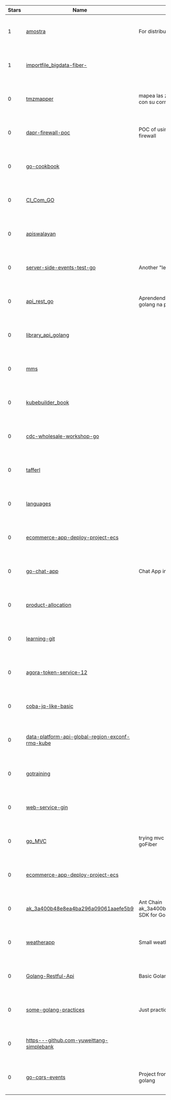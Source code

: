 | Stars | Name | Desc | Created | 
| ----- | ------- | ------------- | ------------- |
| 1 | [amostra](https://github.com/nathanleclaire/amostra) | For distributing GPU workloads | 2023-01-06 00:48:46 +0000 UTC |
| 1 | [importfile_bigdata-fiber-](https://github.com/bykim17/importfile_bigdata-fiber-) |  | 2023-01-06 01:22:40 +0000 UTC |
| 0 | [tmzmapper](https://github.com/profe-ajedrez/tmzmapper) | mapea las zonas horarias de ActiveSupport con su correspondiente par  | 2023-01-06 00:10:47 +0000 UTC |
| 0 | [dapr-firewall-poc](https://github.com/ItalyPaleAle/dapr-firewall-poc) | POC of using Dapr with apps behind a firewall | 2023-01-06 00:09:28 +0000 UTC |
| 0 | [go-cookbook](https://github.com/ancill/go-cookbook) |  | 2023-01-06 00:33:41 +0000 UTC |
| 0 | [CI_Com_GO](https://github.com/PatrickCalorioCarvalho/CI_Com_GO) |  | 2023-01-06 00:29:23 +0000 UTC |
| 0 | [apiswalayan](https://github.com/zayndev-1510/apiswalayan) |  | 2023-01-06 01:04:50 +0000 UTC |
| 0 | [server-side-events-test-go](https://github.com/mstephen19/server-side-events-test-go) | Another "learning GO" project | 2023-01-06 00:04:49 +0000 UTC |
| 0 | [api_rest_go](https://github.com/imagno/api_rest_go) | Aprendendo a implementar api rest em golang na prática | 2023-01-06 00:32:42 +0000 UTC |
| 0 | [library_api_golang](https://github.com/MichaelBoyo/library_api_golang) |  | 2023-01-06 00:50:29 +0000 UTC |
| 0 | [mms](https://github.com/edlincoln/mms) |  | 2023-01-06 00:21:58 +0000 UTC |
| 0 | [kubebuilder_book](https://github.com/PoorlyDefinedBehaviour/kubebuilder_book) |  | 2023-01-06 01:02:14 +0000 UTC |
| 0 | [cdc-wholesale-workshop-go](https://github.com/doruk581/cdc-wholesale-workshop-go) |  | 2023-01-06 00:18:34 +0000 UTC |
| 0 | [tafferl](https://github.com/sidav/tafferl) |  | 2023-01-06 00:37:39 +0000 UTC |
| 0 | [languages](https://github.com/yoohuck12/languages) |  | 2023-01-06 01:03:34 +0000 UTC |
| 0 | [ecommerce-app-deploy-project-ecs](https://github.com/Sarah12602/ecommerce-app-deploy-project-ecs) |  | 2023-01-06 00:36:37 +0000 UTC |
| 0 | [go-chat-app](https://github.com/jme-sull/go-chat-app) | Chat App in Golang and React.js | 2023-01-06 00:25:05 +0000 UTC |
| 0 | [product-allocation](https://github.com/guiflemes/product-allocation) |  | 2023-01-06 01:12:20 +0000 UTC |
| 0 | [learning-git](https://github.com/roxtonmc/learning-git) |  | 2023-01-06 00:18:19 +0000 UTC |
| 0 | [agora-token-service-12](https://github.com/manhngoc99999/agora-token-service-12) |  | 2023-01-06 01:15:01 +0000 UTC |
| 0 | [coba-jq-like-basic](https://github.com/goFrendiAsgard/coba-jq-like-basic) |  | 2023-01-06 01:12:23 +0000 UTC |
| 0 | [data-platform-api-global-region-exconf-rmq-kube](https://github.com/latonaio/data-platform-api-global-region-exconf-rmq-kube) |  | 2023-01-06 00:56:41 +0000 UTC |
| 0 | [gotraining](https://github.com/iwodder/gotraining) |  | 2023-01-06 01:38:43 +0000 UTC |
| 0 | [web-service-gin](https://github.com/guerra08/web-service-gin) |  | 2023-01-06 01:36:34 +0000 UTC |
| 0 | [go_MVC](https://github.com/FillanL/go_MVC) | trying mvc architectural pattern in Go using goFiber | 2023-01-06 00:44:53 +0000 UTC |
| 0 | [ecommerce-app-deploy-project-ecs](https://github.com/kunkunsky/ecommerce-app-deploy-project-ecs) |  | 2023-01-06 01:21:10 +0000 UTC |
| 0 | [ak_3a400b48e8ea4ba296a09061aaefe5b9](https://github.com/antchain-openapi-sdk-go/ak_3a400b48e8ea4ba296a09061aaefe5b9) | Ant Chain ak_3a400b48e8ea4ba296a09061aaefe5b9 SDK for Go | 2023-01-06 00:17:13 +0000 UTC |
| 0 | [weatherapp](https://github.com/pronoooobster/weatherapp) | Small weather app for CTK | 2023-01-06 00:15:57 +0000 UTC |
| 0 | [Golang-Restful-Api](https://github.com/KleitonBarone/Golang-Restful-Api) | Basic Golang RESTful Api | 2023-01-06 00:03:08 +0000 UTC |
| 0 | [some-golang-practices](https://github.com/OscarLlamas6/some-golang-practices) | Just practicing some Golang things. | 2023-01-06 00:32:04 +0000 UTC |
| 0 | [https---github.com-yuweittang-simplebank](https://github.com/yuweittang/https---github.com-yuweittang-simplebank) |  | 2023-01-06 00:08:48 +0000 UTC |
| 0 | [go-cqrs-events](https://github.com/germansanz93/go-cqrs-events) | Project from a course of events and cqrs in golang | 2023-01-06 00:06:55 +0000 UTC |

